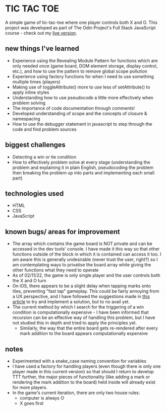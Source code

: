 # TIC TAC TOE

A simple game of tic-tac-toe where one player controls both X and O. This project was developed as part of The Odin Project's Full Stack JavaScript course - check out my [live version](https://j-mcqueen.github.io/top-TTT/).

## new things I've learned

- Experience using the Revealing Module Pattern for functions which are only needed once (game board, DOM element storage, display control, etc.), and how to use the pattern to remove global scope pollution
- Experience using factory functions for when I need to use something multiple times (players)
- Making use of toggleAttribute() more to use less of setAttribute() to apply inline styles
- Understanding how to use pseudocode a little more effectively when problem solving
- The importance of code documentation through comments!
- Developed understanding of scope and the concepts of closure & namespacing
- How to use the debugger statement in javascript to step through the code and find problem sources

## biggest challenges

- Detecting a win or tie condition
- How to effectively problem solve at every stage (understanding the problem and explaining it in plain English, pseudocoding the problem then breaking the problem up into parts and implementing each small part)

## technologies used

- HTML
- CSS
- JavaScript

## known bugs/ areas for improvement

- The array which contains the game board is NOT private and can be accessed in the dev tools' console. I have made it this way so that other functions outside of the block in which it is contained can access it too. I am aware this is generally undesirable (never trust the user, right?) so I am contemplating ways to privatise the board array while giving the other functions what they need to operate
- As of 02/11/22, the game is only single player and the user controls both the X and O turn
- On iOS, there appears to be a slight delay when tapping marks onto tiles, preventing "fast tap" gameplay. This could be fairly annoying from a UX perspective, and I have followed the suggestions made in [this article](https://stackoverflow.com/questions/12238587/eliminate-300ms-delay-on-click-events-in-mobile-safari) to try and implement a solution, but to no avail yet.
- The current method by which I search for the triggering of a win condition is computationally expensive - I have been informed that recursion can be an effective way of handling this problem, but I have not studied this in depth and tried to apply the principles yet.
    - Similarly, the way that the entire board gets re-rendered after every mark addition to the board appears computationally expensive

## notes

- Experimented with a snake_case naming convention for variables
- I have used a factory for handling players (even though there is only one player made in this current version) so that should I return to develop TTT further, the major pieces of functionality (like adding a mark or rendering the mark addition to the board) held inside will already exist for more players.
- In the game's current iteration, there are only two house rules:
    - computer is always O
    - X goes first
